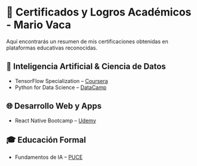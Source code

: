 # 📜 Certificados y Logros Académicos - Mario Vaca

Aquí encontrarás un resumen de mis certificaciones obtenidas en plataformas educativas reconocidas.

## 🧠 Inteligencia Artificial & Ciencia de Datos
- TensorFlow Specialization – [Coursera](coursera/tensorflow-specialization.pdf)
- Python for Data Science – [DataCamp](datacamp/python-for-data-science.pdf)

## 🌐 Desarrollo Web y Apps
- React Native Bootcamp – [Udemy](udemy/react-native-bootcamp.pdf)

## 🎓 Educación Formal
- Fundamentos de IA – [PUCE](puce/ia-fundamentos.pdf)
